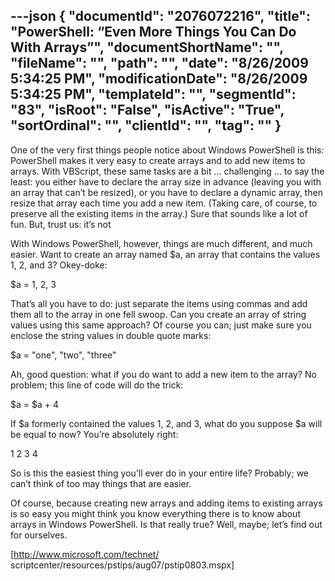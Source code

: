 ---json
{
  "documentId": "2076072216",
  "title": "PowerShell: “Even More Things You Can Do With Arrays”",
  "documentShortName": "",
  "fileName": "",
  "path": "",
  "date": "8/26/2009 5:34:25 PM",
  "modificationDate": "8/26/2009 5:34:25 PM",
  "templateId": "",
  "segmentId": "83",
  "isRoot": "False",
  "isActive": "True",
  "sortOrdinal": "",
  "clientId": "",
  "tag": ""
}
---

One of the very first things people notice about Windows PowerShell is this: PowerShell makes it very easy to create arrays and to add new items to arrays. With VBScript, these same tasks are a bit … challenging … to say the least: you either have to declare the array size in advance (leaving you with an array that can’t be resized), or you have to declare a dynamic array, then resize that array each time you add a new item. (Taking care, of course, to preserve all the existing items in the array.) Sure that sounds like a lot of fun. But, trust us: it’s not

With Windows PowerShell, however, things are much different, and much easier. Want to create an array named $a, an array that contains the values 1, 2, and 3? Okey-doke:

$a = 1, 2, 3

That’s all you have to do: just separate the items using commas and add them all to the array in one fell swoop. Can you create an array of string values using this same approach? Of course you can; just make sure you enclose the string values in double quote marks:

$a = &quot;one&quot;, &quot;two&quot;, &quot;three&quot;

Ah, good question: what if you do want to add a new item to the array? No problem; this line of code will do the trick:

$a = $a + 4

If $a formerly contained the values 1, 2, and 3, what do you suppose $a will be equal to now? You’re absolutely right:

1
2
3
4

So is this the easiest thing you’ll ever do in your entire life? Probably; we can’t think of too may things that are easier.

Of course, because creating new arrays and adding items to existing arrays is so easy you might think you know everything there is to know about arrays in Windows PowerShell. Is that really true? Well, maybe; let’s find out for ourselves.

[http://www.microsoft.com/technet/
    scriptcenter/resources/pstips/aug07/pstip0803.mspx]
